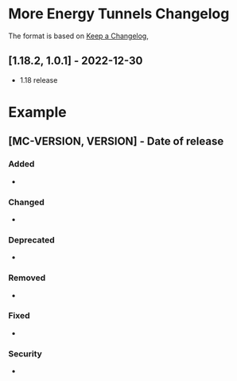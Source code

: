 #  More Energy Tunnels Changelog
The format is based on [Keep a Changelog](https://keepachangelog.com/en/1.0.0/),

## [1.18.2, 1.0.1] - 2022-12-30
- 1.18 release

# Example
## [MC-VERSION, VERSION] - Date of release
### Added
- 
### Changed
- 
### Deprecated
- 
### Removed
- 
### Fixed
- 
### Security
- 
